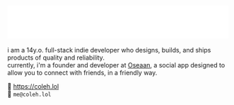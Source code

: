 <img src="https://raw.githubusercontent.com/colenh/colenh/main/wave.svg" alt=":wave: hi, i'm cole" />

i am a 14y.o. full-stack indie developer who designs, builds, and ships products of quality and reliability.  
currently, i'm a founder and developer at <a href="https://oseaan-website.pages.dev">Oseaan</a>, a social app designed to allow you to connect with friends, in a friendly way. 

🔗 https://coleh.lol  
📧 `me@coleh.lol`
